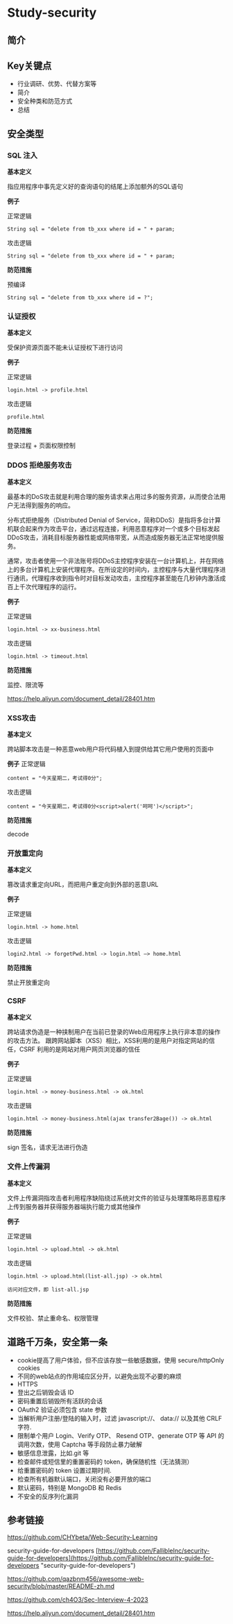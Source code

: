 # Study-security  #
## 简介





## Key关键点

- 行业调研、优势、代替方案等
- 简介
- 安全种类和防范方式
- 总结



## 安全类型

### SQL 注入

**基本定义**

指应用程序中事先定义好的查询语句的结尾上添加额外的SQL语句

**例子**

正常逻辑

```
String sql = "delete from tb_xxx where id = " + param;
```

攻击逻辑

```
String sql = "delete from tb_xxx where id = " + param;
```

**防范措施**

预编译

```
String sql = "delete from tb_xxx where id = ?";
```

### 认证授权

**基本定义**

受保护资源页面不能未认证授权下进行访问

**例子**

正常逻辑

```
login.html -> profile.html
```

攻击逻辑

```
profile.html
```

**防范措施**

登录过程 + 页面权限控制

### DDOS 拒绝服务攻击

**基本定义**

最基本的DoS攻击就是利用合理的服务请求来占用过多的服务资源，从而使合法用户无法得到服务的响应。

分布式拒绝服务（Distributed Denial of Service，简称DDoS）是指将多台计算机联合起来作为攻击平台，通过远程连接，利用恶意程序对一个或多个目标发起DDoS攻击，消耗目标服务器性能或网络带宽，从而造成服务器无法正常地提供服务。

通常，攻击者使用一个非法账号将DDoS主控程序安装在一台计算机上，并在网络上的多台计算机上安装代理程序。在所设定的时间内，主控程序与大量代理程序进行通讯，代理程序收到指令时对目标发动攻击，主控程序甚至能在几秒钟内激活成百上千次代理程序的运行。

**例子**

正常逻辑

```
login.html -> xx-business.html
```

攻击逻辑

```
login.html -> timeout.html
```

**防范措施**

监控、限流等

https://help.aliyun.com/document_detail/28401.htm





### XSS攻击

**基本定义**

跨站脚本攻击是一种恶意web用户将代码植入到提供给其它用户使用的页面中

**例子**
正常逻辑

```
content = "今天星期二，考试得0分";
```

攻击逻辑

```
content = "今天星期二，考试得0分<script>alert('呵呵')</script>";
```

**防范措施**

decode

### 开放重定向

**基本定义**

篡改请求重定向URL，而把用户重定向到外部的恶意URL

**例子**

正常逻辑

```
login.html -> home.html
```

攻击逻辑

```
login2.html -> forgetPwd.html -> login.html —> home.html
```

**防范措施**

禁止开放重定向

### CSRF

**基本定义**

跨站请求伪造是一种挟制用户在当前已登录的Web应用程序上执行非本意的操作的攻击方法。 
跟跨网站脚本（XSS）相比，XSS利用的是用户对指定网站的信任，CSRF 利用的是网站对用户网页浏览器的信任

**例子**

正常逻辑

```
login.html -> money-business.html -> ok.html
```

攻击逻辑

```
login.html -> money-business.html(ajax transfer2Bage()) -> ok.html
```

**防范措施**

sign 签名，请求无法进行伪造

### 文件上传漏洞

**基本定义**

文件上传漏洞指攻击者利用程序缺陷绕过系统对文件的验证与处理策略将恶意程序上传到服务器并获得服务器端执行能力或其他操作

**例子**

正常逻辑

```
login.html -> upload.html -> ok.html
```

攻击逻辑

```
login.html -> upload.html(list-all.jsp) -> ok.html

访问对应文件，即 list-all.jsp
```

**防范措施**

文件校验、禁止重命名、权限管理

## 道路千万条，安全第一条

- cookie提高了用户体验，但不应该存放一些敏感数据，使用 secure/httpOnly cookies
- 不同的web站点的作用域应区分开，以避免出现不必要的麻烦
- HTTPS
- 登出之后销毁会话 ID
- 密码重置后销毁所有活跃的会话
- OAuth2 验证必须包含 state 参数
- 当解析用户注册/登陆的输入时，过滤 javascript://、 data:// 以及其他 CRLF 字符.
- 限制单个用户 Login、Verify OTP、 Resend OTP、generate OTP 等 API 的调用次数，使用 Captcha 等手段防止暴力破解
- 敏感信息泄露，比如.git 等
- 检查邮件或短信里的重置密码的 token，确保随机性（无法猜测）
- 给重置密码的 token 设置过期时间.
- 检查所有机器默认端口，关闭没有必要开放的端口
- 默认密码，特别是 MongoDB 和 Redis
- 不安全的反序列化漏洞

## 参考链接

https://github.com/CHYbeta/Web-Security-Learning

security-guide-for-developers 
[https://github.com/FallibleInc/security-guide-for-developers](https://github.com/FallibleInc/security-guide-for-developers "security-guide-for-developers")

https://github.com/qazbnm456/awesome-web-security/blob/master/README-zh.md

https://github.com/ch4O3/Sec-Interview-4-2023

https://help.aliyun.com/document_detail/28401.htm

